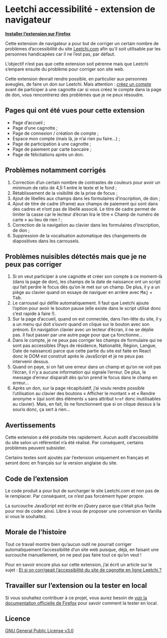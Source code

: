 # Leetchi accessibilité - extension de navigateur

**[Installer l’extension sur Firefox](https://addons.mozilla.org/fr/firefox/addon/leetchi-accessibilité/)**

Cette extension de navigateur a pour but de corriger un certain nombre de problèmes d’accessibilité du site [Leetchi.com](https://www.leetchi.com/) afin qu’il soit utilisable par les personnes handicapées car il ne l’est pas, par défaut.

L’objectif n’est pas que cette extension soit pérenne mais que Leetchi s’empare ensuite du problème pour corriger son site web.

Cette extension devrait rendre possible, en particulier aux personnes aveugles, de faire un don sur Leetchi. Mais attention : [créez un compte](https://www.leetchi.com/fr/User/Authenticate?returnUrl=%2F) avant de participer à une cagnotte car si vous créez le compte dans la page de don, vous rencontrerez des problèmes que je ne peux résoudre.

## Pages qui ont été vues pour cette extension

- Page d’accueil ;
- Page d’une cagnotte ;
- Page de connexion / création de compte ;
- Espace mon compte (mais là, je n’ai rien pu faire…) ;
- Page de participation à une cagnotte ;
- Page de paiement par carte bancaire ;
- Page de félicitations après un don.

## Problèmes notamment corrigés

1. Correction d’un certain nombre de contrastes de couleurs pour avoir un minimum de ratio de 4,5:1 entre le texte et le fond ;
1. Rétablissement de la visibilité de la prise de focus ;
1. Ajout de libellés aux champs dans les formulaires d’inscription, de don ;
1. Ajout de titre de cadre (iframe) aux champs de paiement qui sont dans des cadres et n’ont pas de libellé associé. Le titre de cadre permet de limiter la casse car le lecteur d’écran lira le titre « Champ de numéro de carte » au lieu de rien ! ;
1. Correction de la navigation au clavier dans les formulaires d’inscription, de don ;
1. Suppression de la vocalisation automatique des changements de diapositives dans les carrousels.

## Problèmes nuisibles détectés mais que je ne peux pas corriger

1. Si on veut participer à une cagnotte et créer son compte à ce moment-là (dans la page de don), les champs de la date de naissance ont un script qui fait perdre le focus dès qu’on le met sur un champ. De plus, il y a un piège au clavier quand on essaye de naviguer en arrière avec <kbd>Maj</kbd> + <kbd>Tab</kbd>.
1. Le carrousel qui défile automatiquement. Il faut que Leetchi ajoute l’option pour avoir le bouton pause (elle existe dans le script utilisé donc c’est rapide à faire !).
1. Sur la page d’accueil, quand on est connectée, dans l’en-tête du site, il y a un menu qui doit s’ouvrir quand on clique sur le bouton avec son prénom. En navigation clavier avec un lecteur d’écran, il ne se déplie pas. Il faut passer par une autre page pour que ça fonctionne…
1. Dans le compte, je ne peux pas corriger les champs de formulaire qui ne sont pas accessibles (Pays de résidence, Nationalité, Région, Langue, Date de naissance) parce que cette partie du site est faite en React donc le DOM est construit après le JavaScript et je ne peux pas intervenir dessus.
1. Quand on paye, si on fait une erreur dans un champ et qu’on ne voit pas l’écran, il n’y a aucune information qui signale l’erreur. De plus, le message d’erreur disparaît dès qu’on prend le focus dans le champ en erreur…
1. Après un don, sur la page récapitulatif, j’ai voulu rendre possible l’utilisation au clavier des boutons « Afficher le montant » et « Rendre anonyme » (qui sont des éléments `a` sans attribut `href` donc inutilisables au clavier). Mais, en fait, ils ne fonctionnent que si on clique dessus à la souris donc, ça sert à rien…

## Avertissements

Cette extension a été produite très rapidement. Aucun audit d’accessibilité du site selon un référentiel n’a été réalisé. Par conséquent, certains problèmes peuvent subsister.

Certains textes sont ajoutés par l’extension uniquement en français et seront donc en français sur la version anglaise du site.

## Code de l’extension

Le code produit a pour but de surcharger le site Leetchi.com et non pas de le remplacer. Par conséquent, ce n’est pas forcément hyper propre.

La surcouche JavaScript est écrite en jQuery parce que c’était plus facile pour moi de coder ainsi. Libre à vous de proposer une conversion en Vanilla si vous le souhaitez.

## Morale de l’histoire

Tout ce travail montre bien qu’aucun outil ne pourrait corriger automatiquement l’accessibilité d’un site web puisque, déjà, en faisant une surcouche manuellement, on ne peut pas faire tout ce qu’on veut !

Pour en savoir encore plus sur cette extension, j’ai écrit un article sur le sujet : [Et si on corrigeait l’accessibilité du site de cagnotte en ligne Leetchi ?](https://www.lalutineduweb.fr/corriger-accessibilite-cagnotte-leetchi/)

## Travailler sur l’extension ou la tester en local

Si vous souhaitez contribuer à ce projet, vous aurez besoin de [voir la documentation officielle de Firefox](https://extensionworkshop.com/documentation/develop/temporary-installation-in-firefox/) pour savoir comment la tester en local.

## Licence

[GNU General Public License v3.0](LICENSE.md)
